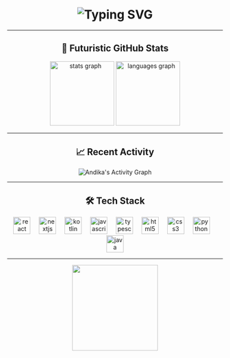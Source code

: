 <h1 align="center">
  <img src="https://readme-typing-svg.herokuapp.com?font=Fira+Code&size=28&pause=1000&color=00F7FF&center=true&vCenter=true&width=600&lines=Hi+there,+I'm+Andika+Saktidana+Hernadi;Software+Engineer+Wannabe+🚀;Front-End+%26+Mobile+Developer;Always+Learning+New+Tech+💡" alt="Typing SVG" />
</h1>

---

<h2 align="center">🚀 Futuristic GitHub Stats</h2>

<div align="center">
  <img src="https://github-readme-stats.vercel.app/api?username=SutaSS&show_icons=true&theme=tokyonight&include_all_commits=true&count_private=true&hide_border=true" height="150" alt="stats graph" />
  <img src="https://github-readme-stats.vercel.app/api/top-langs?username=SutaSS&layout=compact&langs_count=8&theme=tokyonight&hide_border=true" height="150" alt="languages graph" />
</div>

---

<h2 align="center">📈 Recent Activity</h2>

<div align="center">
  <img src="https://github-readme-activity-graph.vercel.app/graph?username=SutaSS&theme=tokyo-night&hide_border=true&custom_title=Andika%20Saktidana%20Hernadi's%20Contribution%20Graph" alt="Andika's Activity Graph"/>
</div>

---

<h2 align="center">🛠️ Tech Stack</h2>

<div align="center">
  <img src="https://cdn.jsdelivr.net/gh/devicons/devicon/icons/react/react-original.svg" height="40" alt="react logo" />
  <img width="12" />
  <img src="https://cdn.jsdelivr.net/gh/devicons/devicon/icons/nextjs/nextjs-original.svg" height="40" alt="nextjs logo" />
  <img width="12" />
  <img src="https://cdn.jsdelivr.net/gh/devicons/devicon/icons/kotlin/kotlin-original.svg" height="40" alt="kotlin logo" />
  <img width="12" />
  <img src="https://cdn.jsdelivr.net/gh/devicons/devicon/icons/javascript/javascript-original.svg" height="40" alt="javascript logo" />
  <img width="12" />
  <img src="https://cdn.jsdelivr.net/gh/devicons/devicon/icons/typescript/typescript-original.svg" height="40" alt="typescript logo" />
  <img width="12" />
  <img src="https://cdn.jsdelivr.net/gh/devicons/devicon/icons/html5/html5-original.svg" height="40" alt="html5 logo" />
  <img width="12" />
  <img src="https://cdn.jsdelivr.net/gh/devicons/devicon/icons/css3/css3-original.svg" height="40" alt="css3 logo" />
  <img width="12" />
  <img src="https://cdn.jsdelivr.net/gh/devicons/devicon/icons/python/python-original.svg" height="40" alt="python logo" />
  <img width="12" />
  <img src="https://cdn.jsdelivr.net/gh/devicons/devicon/icons/java/java-original.svg" height="40" alt="java logo" />
</div>

---

<div align="center">
  <img src="https://media1.giphy.com/media/v1.Y2lkPTc5MGI3NjExajMyeTdud3l5ZjFteG1ya2p1MGNvMm1jc3FjcndocjR5NGlyeG96byZlcD12MV9pbnRlcm5hbF9naWZfYnlfaWQmY3Q9Zw/WUDGo9jYZzVt3DExhi/giphy.gif" width="200"/>
</div>
